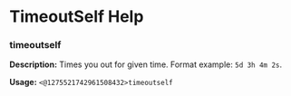 # TimeoutSelf Help

### timeoutself

**Description:** Times you out for given time. Format example: `5d 3h 4m 2s`.

**Usage:** `<@1275521742961508432>timeoutself`

